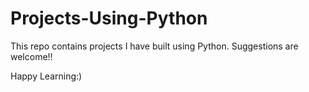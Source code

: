 # Projects-Using-Python
This repo contains projects I have built using Python. 
Suggestions are welcome!!

Happy Learning:)
